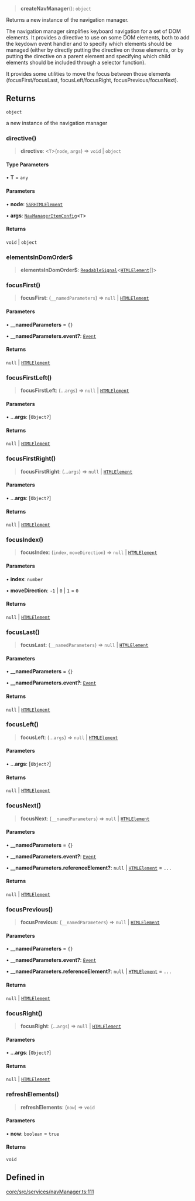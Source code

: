 > **createNavManager**(): `object`

Returns a new instance of the navigation manager.

The navigation manager simplifies keyboard navigation for a set of DOM elements.
It provides a directive to use on some DOM elements, both to add the keydown event handler and to specify which elements should be managed
(either by directly putting the directive on those elements, or by putting the directive on a parent element and
specifying which child elements should be included through a selector function).

It provides some utilities to move the focus between those elements (focusFirst/focusLast, focusLeft/focusRight, focusPrevious/focusNext).

## Returns

`object`

a new instance of the navigation manager

### directive()

> **directive**: \<`T`\>(`node`, `args`) => `void` \| `object`

#### Type Parameters

• **T** = `any`

#### Parameters

• **node**: [`SSRHTMLElement`](../interfaces/SSRHTMLElement.md)

• **args**: [`NavManagerItemConfig`](../interfaces/NavManagerItemConfig.md)\<`T`\>

#### Returns

`void` \| `object`

### elementsInDomOrder$

> **elementsInDomOrder$**: [`ReadableSignal`](https://amadeusitgroup.github.io/tansu/interfaces/ReadableSignal.html)\<[`HTMLElement`](https://developer.mozilla.org/docs/Web/API/HTMLElement)[]\>

### focusFirst()

> **focusFirst**: (`__namedParameters`) => `null` \| [`HTMLElement`](https://developer.mozilla.org/docs/Web/API/HTMLElement)

#### Parameters

• **\_\_namedParameters** = `{}`

• **\_\_namedParameters.event?**: [`Event`](https://developer.mozilla.org/docs/Web/API/Event)

#### Returns

`null` \| [`HTMLElement`](https://developer.mozilla.org/docs/Web/API/HTMLElement)

### focusFirstLeft()

> **focusFirstLeft**: (...`args`) => `null` \| [`HTMLElement`](https://developer.mozilla.org/docs/Web/API/HTMLElement)

#### Parameters

• ...**args**: [`Object?`]

#### Returns

`null` \| [`HTMLElement`](https://developer.mozilla.org/docs/Web/API/HTMLElement)

### focusFirstRight()

> **focusFirstRight**: (...`args`) => `null` \| [`HTMLElement`](https://developer.mozilla.org/docs/Web/API/HTMLElement)

#### Parameters

• ...**args**: [`Object?`]

#### Returns

`null` \| [`HTMLElement`](https://developer.mozilla.org/docs/Web/API/HTMLElement)

### focusIndex()

> **focusIndex**: (`index`, `moveDirection`) => `null` \| [`HTMLElement`](https://developer.mozilla.org/docs/Web/API/HTMLElement)

#### Parameters

• **index**: `number`

• **moveDirection**: `-1` \| `0` \| `1` = `0`

#### Returns

`null` \| [`HTMLElement`](https://developer.mozilla.org/docs/Web/API/HTMLElement)

### focusLast()

> **focusLast**: (`__namedParameters`) => `null` \| [`HTMLElement`](https://developer.mozilla.org/docs/Web/API/HTMLElement)

#### Parameters

• **\_\_namedParameters** = `{}`

• **\_\_namedParameters.event?**: [`Event`](https://developer.mozilla.org/docs/Web/API/Event)

#### Returns

`null` \| [`HTMLElement`](https://developer.mozilla.org/docs/Web/API/HTMLElement)

### focusLeft()

> **focusLeft**: (...`args`) => `null` \| [`HTMLElement`](https://developer.mozilla.org/docs/Web/API/HTMLElement)

#### Parameters

• ...**args**: [`Object?`]

#### Returns

`null` \| [`HTMLElement`](https://developer.mozilla.org/docs/Web/API/HTMLElement)

### focusNext()

> **focusNext**: (`__namedParameters`) => `null` \| [`HTMLElement`](https://developer.mozilla.org/docs/Web/API/HTMLElement)

#### Parameters

• **\_\_namedParameters** = `{}`

• **\_\_namedParameters.event?**: [`Event`](https://developer.mozilla.org/docs/Web/API/Event)

• **\_\_namedParameters.referenceElement?**: `null` \| [`HTMLElement`](https://developer.mozilla.org/docs/Web/API/HTMLElement) = `...`

#### Returns

`null` \| [`HTMLElement`](https://developer.mozilla.org/docs/Web/API/HTMLElement)

### focusPrevious()

> **focusPrevious**: (`__namedParameters`) => `null` \| [`HTMLElement`](https://developer.mozilla.org/docs/Web/API/HTMLElement)

#### Parameters

• **\_\_namedParameters** = `{}`

• **\_\_namedParameters.event?**: [`Event`](https://developer.mozilla.org/docs/Web/API/Event)

• **\_\_namedParameters.referenceElement?**: `null` \| [`HTMLElement`](https://developer.mozilla.org/docs/Web/API/HTMLElement) = `...`

#### Returns

`null` \| [`HTMLElement`](https://developer.mozilla.org/docs/Web/API/HTMLElement)

### focusRight()

> **focusRight**: (...`args`) => `null` \| [`HTMLElement`](https://developer.mozilla.org/docs/Web/API/HTMLElement)

#### Parameters

• ...**args**: [`Object?`]

#### Returns

`null` \| [`HTMLElement`](https://developer.mozilla.org/docs/Web/API/HTMLElement)

### refreshElements()

> **refreshElements**: (`now`) => `void`

#### Parameters

• **now**: `boolean` = `true`

#### Returns

`void`

## Defined in

[core/src/services/navManager.ts:111](https://github.com/AmadeusITGroup/AgnosUI/blob/bc3f7c8f923ecf61eb2a79a7e25e0fae3a911f57/core/src/services/navManager.ts#L111)
